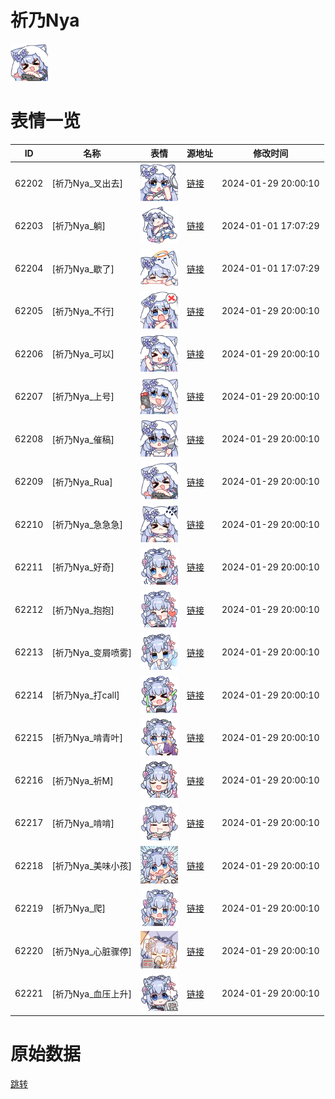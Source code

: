 # 祈乃Nya

<img src="./cover.png" height="60" alt="cover" />

# 表情一览

|ID|名称|表情|源地址|修改时间|
|----|----|----|----|----|
|62202|[祈乃Nya_叉出去]|<img src="./pic/062202_%5B祈乃Nya_叉出去%5D.png" height="60" alt="叉出去"/>|[链接](https://i0.hdslb.com/bfs/garb/fb8fc814878cb25097f0ecdd72db1ad51c1b5d19.png)|2024-01-29 20:00:10|
|62203|[祈乃Nya_躺]|<img src="./pic/062203_%5B祈乃Nya_躺%5D.png" height="60" alt="躺"/>|[链接](https://i0.hdslb.com/bfs/garb/6af25081427d597538286b242a41b7660f8027f0.png)|2024-01-01 17:07:29|
|62204|[祈乃Nya_歇了]|<img src="./pic/062204_%5B祈乃Nya_歇了%5D.png" height="60" alt="歇了"/>|[链接](https://i0.hdslb.com/bfs/garb/d8428a0899d291ad80f5a95ef898bbe46f84d54d.png)|2024-01-01 17:07:29|
|62205|[祈乃Nya_不行]|<img src="./pic/062205_%5B祈乃Nya_不行%5D.png" height="60" alt="不行"/>|[链接](https://i0.hdslb.com/bfs/garb/7e0473c59f27d16d2af98fa6725af078236096c2.png)|2024-01-29 20:00:10|
|62206|[祈乃Nya_可以]|<img src="./pic/062206_%5B祈乃Nya_可以%5D.png" height="60" alt="可以"/>|[链接](https://i0.hdslb.com/bfs/garb/b8087d172bba32018f60c4a6df1c129929dad538.png)|2024-01-29 20:00:10|
|62207|[祈乃Nya_上号]|<img src="./pic/062207_%5B祈乃Nya_上号%5D.png" height="60" alt="上号"/>|[链接](https://i0.hdslb.com/bfs/garb/d203a8d58da1189613835970b8029bdd1683c607.png)|2024-01-29 20:00:10|
|62208|[祈乃Nya_催稿]|<img src="./pic/062208_%5B祈乃Nya_催稿%5D.png" height="60" alt="催稿"/>|[链接](https://i0.hdslb.com/bfs/garb/4050fa77a48da1a6352c4bcc14b8263a303dbd00.png)|2024-01-29 20:00:10|
|62209|[祈乃Nya_Rua]|<img src="./pic/062209_%5B祈乃Nya_Rua%5D.png" height="60" alt="Rua"/>|[链接](https://i0.hdslb.com/bfs/garb/3db2a46b63c2bb84d54a0067a74928a042fb1e2b.png)|2024-01-29 20:00:10|
|62210|[祈乃Nya_急急急]|<img src="./pic/062210_%5B祈乃Nya_急急急%5D.png" height="60" alt="急急急"/>|[链接](https://i0.hdslb.com/bfs/garb/3aa6e1f999eaeb746ecfc11d94f5e7ea76ac6136.png)|2024-01-29 20:00:10|
|62211|[祈乃Nya_好奇]|<img src="./pic/062211_%5B祈乃Nya_好奇%5D.png" height="60" alt="好奇"/>|[链接](https://i0.hdslb.com/bfs/garb/c39c853de74e27cbe8a8ebc122abb8970cf93aa8.png)|2024-01-29 20:00:10|
|62212|[祈乃Nya_抱抱]|<img src="./pic/062212_%5B祈乃Nya_抱抱%5D.png" height="60" alt="抱抱"/>|[链接](https://i0.hdslb.com/bfs/garb/cf74e7533c51bd0e3b8a909136344b07e3a3022f.png)|2024-01-29 20:00:10|
|62213|[祈乃Nya_变屑喷雾]|<img src="./pic/062213_%5B祈乃Nya_变屑喷雾%5D.png" height="60" alt="变屑喷雾"/>|[链接](https://i0.hdslb.com/bfs/garb/eae901f853faa0bfcca2c3f46183688081e19b2e.png)|2024-01-29 20:00:10|
|62214|[祈乃Nya_打call]|<img src="./pic/062214_%5B祈乃Nya_打call%5D.png" height="60" alt="打call"/>|[链接](https://i0.hdslb.com/bfs/garb/8acb0638bcfb7d0ea52838a485bfc55a5f0eec73.png)|2024-01-29 20:00:10|
|62215|[祈乃Nya_啃青叶]|<img src="./pic/062215_%5B祈乃Nya_啃青叶%5D.png" height="60" alt="啃青叶"/>|[链接](https://i0.hdslb.com/bfs/garb/95784e0613d61382b1e0100b0276728b0abf371a.png)|2024-01-29 20:00:10|
|62216|[祈乃Nya_祈M]|<img src="./pic/062216_%5B祈乃Nya_祈M%5D.png" height="60" alt="祈M"/>|[链接](https://i0.hdslb.com/bfs/garb/dec5ba0a313f6aa1d3bf9bb99c9f661d4d62368c.png)|2024-01-29 20:00:10|
|62217|[祈乃Nya_啃啃]|<img src="./pic/062217_%5B祈乃Nya_啃啃%5D.png" height="60" alt="啃啃"/>|[链接](https://i0.hdslb.com/bfs/garb/68a1ebf2ffd14a8d43819152610bc26457426b23.png)|2024-01-29 20:00:10|
|62218|[祈乃Nya_美味小孩]|<img src="./pic/062218_%5B祈乃Nya_美味小孩%5D.png" height="60" alt="美味小孩"/>|[链接](https://i0.hdslb.com/bfs/garb/4afc4b84e07a9e1432d5527792e573d8279f5ea2.png)|2024-01-29 20:00:10|
|62219|[祈乃Nya_爬]|<img src="./pic/062219_%5B祈乃Nya_爬%5D.png" height="60" alt="爬"/>|[链接](https://i0.hdslb.com/bfs/garb/1169ffc414c24e4770c81785483b2d90d7639945.png)|2024-01-29 20:00:10|
|62220|[祈乃Nya_心脏骤停]|<img src="./pic/062220_%5B祈乃Nya_心脏骤停%5D.png" height="60" alt="心脏骤停"/>|[链接](https://i0.hdslb.com/bfs/garb/3630791e81b3e7d1fd3667e17b10786b27ceb96d.png)|2024-01-29 20:00:10|
|62221|[祈乃Nya_血压上升]|<img src="./pic/062221_%5B祈乃Nya_血压上升%5D.png" height="60" alt="血压上升"/>|[链接](https://i0.hdslb.com/bfs/garb/1955ca4410976ddb18df4f291fe59717b2f92275.png)|2024-01-29 20:00:10|

# 原始数据

[跳转](./raw.json)

